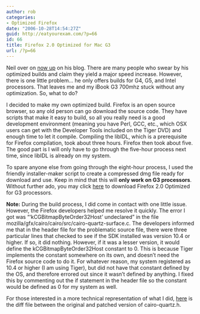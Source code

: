 ```yaml
---
author: rob
categories:
- Optimized Firefox
date: "2006-10-28T14:54:27Z"
guid: http://eatyourexam.com/?p=66
id: 66
title: Firefox 2.0 Optimized for Mac G3
url: /?p=66
---
```

Neil over on [now up](http://www.beatnikpad.com/archives/2006/10/26/firefox-20) on his blog. There are many people who swear by his optimized builds and claim they yield a major speed increase. However, there is one little problem… he only offers builds for G4, G5, and Intel processors. That leaves me and my iBook G3 700mhz stuck without any optimization. So, what to do?

I decided to make my own optimized build. Firefox is an open source browser, so any old person can go download the source code. They have scripts that make it easy to build, so all you really need is a good development environment (meaning you have Perl, GCC, etc., which OSX users can get with the Developer Tools included on the Tiger DVD) and enough time to let it compile. Compiling the libIDL, which is a prerequisite for Firefox compilation, took about three hours. Firefox then took about five. The good part is I will only have to go through the five-hour process next time, since libIDL is already on my system.

To spare anyone else from going through the eight-hour process, I used the friendly installer-maker script to create a compressed dmg file ready for download and use. Keep in mind that this will **only work on G3 processors**. Without further ado, you may click [here](http://eatyourexam.com/my-files/ff-opt/firefox-2.0.en-US.mac.dmg) to download Firefox 2.0 Optimized for G3 processors.

**Note:** During the build process, I did come in contact with one little issue. However, the Firefox developers helped me resolve it quickly. The error I got was “‘kCGBitmapByteOrder32Host’ undeclared” in the file mozilla/gfx/cairo/cairo/src/cairo-quartz-surface.c. The developers informed me that in the header file for the problematic source file, there were three particular lines that checked to see if the SDK installed was version 10.4 or higher. If so, it did nothing. However, if it was a lesser version, it would define the kCGBitmapByteOrder32Host constant to 0. This is because Tiger implements the constant somewhere on its own, and doesn’t need the Firefox source code to do it. For whatever reason, my system registered as 10.4 or higher (I am using Tiger), but did not have that constant defined by the OS, and therefore errored out since it wasn’t defined by anything. I fixed this by commenting out the if statement in the header file so the constant would be defined as 0 for my system as well.

For those interested in a more technical representation of what I did, [here](http://eatyourexam.com/my-files/ff-opt/cairo-quartz.h.diff) is the diff file between the original and patched version of cairo-quartz.h.